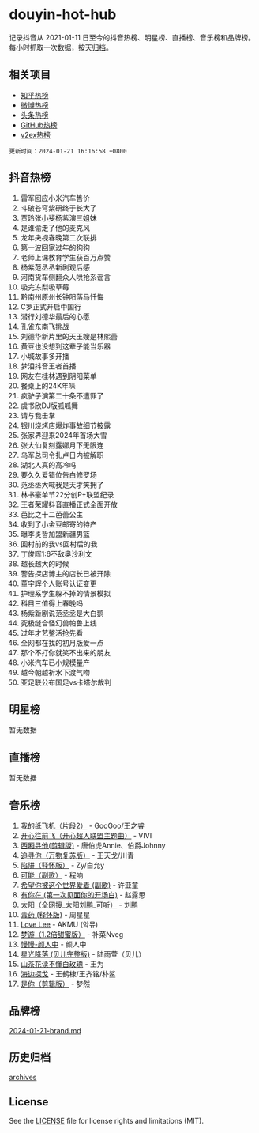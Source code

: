 # douyin-hot-hub

记录抖音从 2021-01-11 日至今的抖音热榜、明星榜、直播榜、音乐榜和品牌榜。每小时抓取一次数据，按天[归档](archives)。

## 相关项目

- [知乎热榜](https://github.com/lonnyzhang423/zhihu-hot-hub)
- [微博热榜](https://github.com/lonnyzhang423/weibo-hot-hub)
- [头条热榜](https://github.com/lonnyzhang423/toutiao-hot-hub)
- [GitHub热榜](https://github.com/lonnyzhang423/github-hot-hub)
- [v2ex热榜](https://github.com/lonnyzhang423/v2ex-hot-hub)


`更新时间：2024-01-21 16:16:58 +0800`

## 抖音热榜

1. 雷军回应小米汽车售价
1. 斗破苍穹紫研终于长大了
1. 贾玲张小斐杨紫演三姐妹
1. 是谁偷走了他的麦克风
1. 龙年央视春晚第二次联排
1. 第一波回家过年的狗狗
1. 老师上课教育学生获百万点赞
1. 杨紫范丞丞新剧观后感
1. 河南货车侧翻众人哄抢系谣言
1. 吸完冻梨吸草莓
1. 黔南州原州长钟阳落马忏悔
1. C罗正式开启中国行
1. 潜行刘德华最后的心愿
1. 孔雀东南飞挑战
1. 刘德华新片里的天王嫂是林熙蕾
1. 黄豆也没想到这辈子能当乐器
1. 小城故事多开播
1. 梦泪抖音王者首播
1. 网友在桂林遇到阴阳菜单
1. 餐桌上的24K年味
1. 疯驴子演第二十条不遭罪了
1. 虞书欣DJ版呱呱舞
1. 请与我击掌
1. 银川烧烤店爆炸事故细节披露
1. 张家界迎来2024年首场大雪
1. 张大仙复刻露娜月下无限连
1. 乌军总司令扎卢日内被解职
1. 湖北人真的高冷吗
1. 要久久爱错位告白修罗场
1. 范丞丞大喊我是天才笑拥了
1. 林书豪单节22分创P+联盟纪录
1. 王者荣耀抖音直播正式全面开放
1. 芭比之十二芭蕾公主
1. 收到了小金豆邮寄的特产
1. 曝李炎哲加盟新疆男篮
1. 回村前的我vs回村后的我
1. 丁俊晖1:6不敌奥沙利文
1. 越长越大的时候
1. 警告探店博主的店长已被开除
1. 董宇辉个人账号认证变更
1. 护理系学生躲不掉的情景模拟
1. 科目三值得上春晚吗
1. 杨紫新剧说范丞丞是大白鹅
1. 究极缝合怪幻兽帕鲁上线
1. 过年才艺整活抢先看
1. 全网都在找的初月版爱一点
1. 那个不打你就笑不出来的朋友
1. 小米汽车已小规模量产
1. 越今朝越祈水下渡气吻
1. 亚足联公布国足vs卡塔尔裁判

## 明星榜

暂无数据

## 直播榜

暂无数据

## 音乐榜

1. [我的纸飞机（片段2）](https://sf6-cdn-tos.douyinstatic.com/obj/tos-cn-ve-2774/oM2ZrKcg2CD5AeRB2gkeXOFB1IxAGJdZPazYHf) - GooGoo/王之睿
1. [开心往前飞（开心超人联盟主题曲）](https://sf3-cdn-tos.douyinstatic.com/obj/tos-cn-ve-2774/9d8fb7c82cf1421fb93a9fe925275e0a) - VIVI
1. [西厢寻他(剪辑版)](https://sf3-cdn-tos.douyinstatic.com/obj/tos-cn-ve-2774/oUsAVfAQKlRNxEv5qxvIB8o5qmIWUcXbzJKJhw) - 唐伯虎Annie、伯爵Johnny
1. [追寻你（万物复苏版）](https://sf86-cdn-tos.douyinstatic.com/obj/tos-cn-ve-2774/oYeAZJsbjIDit9APmBg8u6uDUQnHmoCf3gbo74) - 王天戈/川青
1. [陷阱（释怀版）](https://sf86-cdn-tos.douyinstatic.com/obj/tos-cn-ve-2774/oE8C21LeZrzKLDFfQYgMzx4GAIHageG5IzayY7) - Zy/白允y
1. [可能（副歌）](https://sf86-cdn-tos.douyinstatic.com/obj/tos-cn-ve-2774/cde1731888894259b333569393c2fb51) - 程响
1. [希望你被这个世界爱着 (副歌)](https://sf86-cdn-tos.douyinstatic.com/obj/tos-cn-ve-2774/oUHCmWQfZlE3QQBKBeD8rCFLpJzPgCpImhsxMt) - 许亚童
1. [有你在 (第一次见面你的开场白)](https://sf6-cdn-tos.douyinstatic.com/obj/tos-cn-ve-2774/oAthrQ3ClJBfI57uBoFEgNDYtNCZ0TSYQQfxQ0) - 赵露思
1. [太阳（全网搜_太阳刘鹏_可听）](https://sf3-cdn-tos.douyinstatic.com/obj/tos-cn-ve-2774/ogWbyIQnlBFImVbeDocRdCIYtBHlbJXgfZMvgz) - 刘鹏
1. [毒药 (释怀版)](https://sf3-cdn-tos.douyinstatic.com/obj/tos-cn-ve-2774/oYILMEAzspdZBIzy4frJNB8ZHPHWAhiwowd4Ad) - 周星星
1. [Love Lee](https://sf86-cdn-tos.douyinstatic.com/obj/tos-cn-ve-2774/o05GbkJGbCBTdDnMtB0fwOYgkeZp23vrWQDQBS) - AKMU (악뮤)
1. [梦游（1.2倍甜蜜版）](https://sf6-cdn-tos.douyinstatic.com/obj/tos-cn-ve-2774/o4gyAUm8hwufoEABmwVIiQtHsFuGzAEEWtNMzo) - 补菜Nveg
1. [慢慢-颜人中](https://sf86-cdn-tos.douyinstatic.com/obj/tos-cn-ve-2774/ocjHNfBXdBxQNC8ZGAeoLMFTUgtBg8bkExunDC) - 颜人中
1. [星光降落 (贝儿完整版)](https://sf86-cdn-tos.douyinstatic.com/obj/tos-cn-ve-2774/okwB9hAwyAtsFFkFBzAX1hOOfQuIoMNs0W2Mwr) - 陆雨萱（贝儿）
1. [山茶花读不懂白玫瑰](https://sf86-cdn-tos.douyinstatic.com/obj/tos-cn-ve-2774/osfn8B7DktrRHEPJgPCfDbw7QDQEkwC16BxZg9) - 王为
1. [海边探戈](https://sf86-cdn-tos.douyinstatic.com/obj/tos-cn-ve-2774/os9gE0VQCGqt6VQkZDyBBYvfSDY0QFe3vVmubn) - 王鹤棣/王齐铭/朴鲨
1. [是你（剪辑版）](https://sf3-cdn-tos.douyinstatic.com/obj/tos-cn-ve-2774/46019dae783c4c969944217fe1cfafc4) - 梦然

## 品牌榜

[2024-01-21-brand.md](archives/2024-01-21-brand.md)

## 历史归档

[archives](archives)

## License

See the [LICENSE](LICENSE) file for license rights and limitations (MIT).
